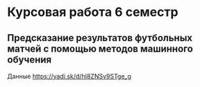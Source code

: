 # Курсовая работа 6 семестр
## Предсказание результатов футбольных матчей с помощью методов машинного обучения
Данные https://yadi.sk/d/hI8ZNSv9STge_g

